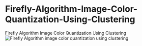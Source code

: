 # Firefly-Algorithm-Image-Color-Quantization-Using-Clustering
Firefly Algorithm Image Color Quantization Using Clustering
![Firefly Algorithm image color quantization using clustering](https://user-images.githubusercontent.com/11339420/176254572-7b2d79aa-ef07-4691-bb06-306ffc8afdac.jpg)
